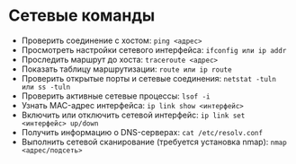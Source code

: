 # Сетевые команды

- Проверить соединение с хостом: `ping <адрес>`
- Просмотреть настройки сетевого интерфейса: `ifconfig или ip addr`
- Проследить маршрут до хоста: `traceroute <адрес>`
- Показать таблицу маршрутизации: `route или ip route`
- Проверить открытые порты и сетевые соединения: `netstat -tuln или ss -tuln`
- Проверить активные сетевые процессы: `lsof -i`
- Узнать MAC-адрес интерфейса: `ip link show <интерфейс>`
- Включить или отключить сетевой интерфейс: `ip link set <интерфейс> up/down`
- Получить информацию о DNS-серверах: `cat /etc/resolv.conf`
- Выполнить сетевой сканирование (требуется установка nmap): `nmap <адрес/подсеть>`
